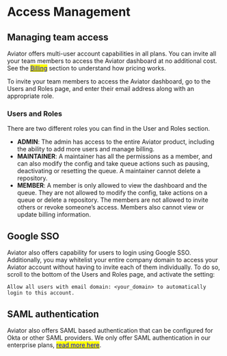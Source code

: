 # Access Management

## **Managing team access**

Aviator offers multi-user account capabilities in all plans. You can invite all your team members to access the Aviator dashboard at no additional cost. See the [<mark style="color:blue;">Billing</mark>](faqs/billing.md) section to understand how pricing works.

To invite your team members to access the Aviator dashboard, go to the Users and Roles page, and enter their email address along with an appropriate role.

### **Users and Roles**

There are two different roles you can find in the User and Roles section.

* **ADMIN**: The admin has access to the entire Aviator product, including the ability to add more users and manage billing.
* **MAINTAINER**: A maintainer has all the permissions as a member, and can also modify the config and take queue actions such as pausing, deactivating or resetting the queue. A maintainer cannot delete a repository.
* **MEMBER**: A member is only allowed to view the dashboard and the queue. They are not allowed to modify the config, take actions on a queue or delete a repository. The members are not allowed to invite others or revoke someone’s access. Members also cannot view or update billing information.

## **Google SSO**

Aviator also offers capability for users to login using Google SSO. Additionally, you may whitelist your entire company domain to access your Aviator account without having to invite each of them individually. To do so, scroll to the bottom of the Users and Roles page, and activate the setting:

`Allow all users with email domain: <your_domain> to automatically login to this account.`

## **SAML authentication**

Aviator also offers SAML based authentication that can be configured for Okta or other SAML providers. We only offer SAML authentication in our enterprise plans, [<mark style="color:blue;">read more here</mark>](../mergequeue/how-to-guides/saml-configuration/).
